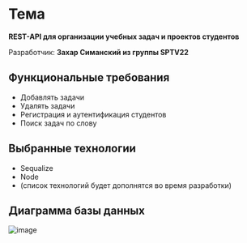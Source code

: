 # Тема
**REST-API для организации учебных задач и проектов студентов**

Разработчик: **Захар Симанский из группы SPTV22**

## Функциональные требования
- Добавлять задачи
- Удалять задачи
- Регистрация и аутентификация студентов
- Поиск задач по слову

## Выбранные технологии
- Sequalize
- Node
- (список технологий будет дополнятся во время разработки)

## Диаграмма базы данных
![image](https://github.com/user-attachments/assets/ec3c3258-c99e-48e7-9e43-28a7883a41d3)


